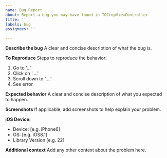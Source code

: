 ```yaml
---
name: Bug Report
about: Report a bug you may have found in TOCropViewController
title: ''
labels: bug
assignees: ''

---
```


**Describe the bug**
A clear and concise description of what the bug is.

**To Reproduce**
Steps to reproduce the behavior:
1. Go to '...'
2. Click on '....'
3. Scroll down to '....'
4. See error

**Expected behavior**
A clear and concise description of what you expected to happen.

**Screenshots**
If applicable, add screenshots to help explain your problem.

**iOS Device:**
 - Device: [e.g. iPhone6]
 - OS: [e.g. iOS8.1]
 - Library Version [e.g. 22]

**Additional context**
Add any other context about the problem here.
